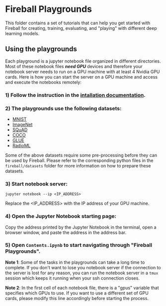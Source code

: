 # Fireball Playgrounds
This folder contains a set of tutorials that can help you get started with Fireball for creating, training, evaluating, and  "playing" with different deep learning models.

## Using the playgrounds
Each playground is a jupyter notebook file organized in different directories. Most of these notebook files ***need GPU*** devices and therefore your notebook server needs to run on a GPU machine with at least 4 Nvidia GPU cards. Here is how you can start the server on a GPU machine and access and execute the notebooks remotely:

### 1) Follow the instruction in the [intallation documentation](https://interdigitalinc.github.io/Fireball/html/source/installation.html).

### 2) The playgrounds use the following datasets:
- [MNIST](http://yann.lecun.com/exdb/mnist/)
- [ImageNet](http://image-net.org/index)
- [SQuAD](https://rajpurkar.github.io/SQuAD-explorer/)
- [COCO](https://cocodataset.org)
- [GLUE](https://gluebenchmark.com)
- [RadioML](https://www.deepsig.ai/datasets)


Some of the above datasets require some pre-processing before they can be used by Fireball. Please refer to the corresponding python files in the ```fireball/datasets``` folder for more information on how to prepare these datasets.

### 3) Start notebook server:
```
jupyter notebook --ip <IP_ADDRESS>
```
Replace the <IP_ADDRESS> with the IP address of your GPU machine. 

### 4) Open the Jupyter Notebook starting page:
Copy the address printed by the Jupyter Notebook in the terminal, open a browser window, and paste the address in the address bar. 

### 5) Open ```Contents.ipynb``` to start navigating through "Fireball Playgrounds".

**Note 1**: Some of the tasks in the playgrounds can take a long time to complete. If you don't want to lose you notebook server if the connection to the server is lost for any reason, you can run the notebook server in a ```tmux``` session which keeps it running when your ssh connection closes.

**Note 2**: In the first cell of each notebook file, there is a "gpus" variable that specifies which GPUs to use. If you want to use a different set of GPU cards, please modify this line accordingly before starting the process.
